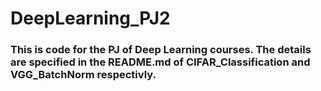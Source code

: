 # DeepLearning_PJ2
### This is code for the PJ of Deep Learning courses. The details are specified in the README.md of CIFAR_Classification and VGG_BatchNorm respectivly.
